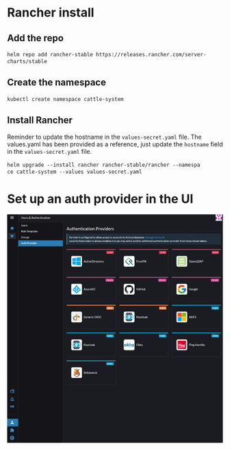 # Rancher install

## Add the repo

```shell
helm repo add rancher-stable https://releases.rancher.com/server-charts/stable
```

## Create the namespace

```shell
kubectl create namespace cattle-system
```

## Install Rancher

Reminder to update the hostname in the `values-secret.yaml` file. The values.yaml has been provided as a reference, just update the `hostname` field in the `values-secret.yaml` file.


```shell
helm upgrade --install rancher rancher-stable/rancher --namespa
ce cattle-system --values values-secret.yaml
```


# Set up an auth provider in the UI

![Rancher Auth](./assets/rancher-auth.jpg)